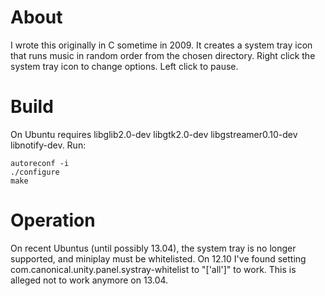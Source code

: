About
=====

I wrote this originally in C sometime in 2009. It creates a system tray icon that runs music in random order from the chosen directory. Right click the system tray icon to change options. Left click to pause.

Build
=====

On Ubuntu requires libglib2.0-dev libgtk2.0-dev libgstreamer0.10-dev libnotify-dev. Run:

	autoreconf -i
	./configure
	make

Operation
=========

On recent Ubuntus (until possibly 13.04), the system tray is no longer supported, and miniplay must be whitelisted. On 12.10 I've found setting com.canonical.unity.panel.systray-whitelist to "['all']" to work. This is alleged not to work anymore on 13.04.
